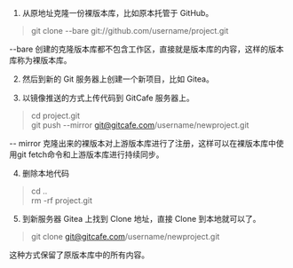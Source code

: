 1. 从原地址克隆一份裸版本库，比如原本托管于 GitHub。
> git clone --bare git://github.com/username/project.git

--bare 创建的克隆版本库都不包含工作区，直接就是版本库的内容，这样的版本库称为裸版本库。

2. 然后到新的 Git 服务器上创建一个新项目，比如 Gitea。

3. 以镜像推送的方式上传代码到 GitCafe 服务器上。
> cd project.git
> <br>git push --mirror git@gitcafe.com/username/newproject.git

-- mirror 克隆出来的裸版本对上游版本库进行了注册，这样可以在裸版本库中使用git fetch命令和上游版本库进行持续同步。

4. 删除本地代码
> cd ..
> <br>rm -rf project.git

5. 到新服务器 Gitea 上找到 Clone 地址，直接 Clone 到本地就可以了。
> git clone git@gitcafe.com/username/newproject.git

这种方式保留了原版本库中的所有内容。
